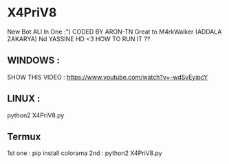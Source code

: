 # X4PriV8
New Bot ALl In One :")
                 CODED BY ARON-TN
Great to M4rkWalker (ADDALA ZAKARYA) Nd YASSINE HD <3 
HOW TO RUN IT ??

## WINDOWS :

SHOW THIS VIDEO : https://www.youtube.com/watch?v=-wdSvEyipcY

## LINUX :

python2 X4PriV8.py

## Termux 

1st one : pip install colorama
2nd : python2 X4PriV8.py
